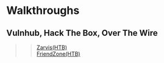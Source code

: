 # Walkthroughs
## Vulnhub, Hack The Box, Over The Wire

>> [Zarvis(HTB)]()  
>> [FriendZone(HTB)]()   


